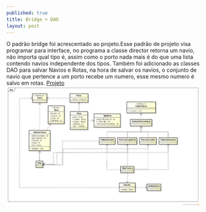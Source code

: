 ```yaml
---
published: true
title: Bridge + DAO
layout: post
---
```

O padrão bridge foi acrescentado ao projeto.Esse padrão de projeto visa programar para interface, no programa a classe director retorna um navio, não importa qual tipo é, assim como o porto nada mais é do que uma lista contendo navios independente dos tipos. Também foi adicionado as classes DAO para salvar Navios e Rotas, na hora de salvar os navios, o conjunto de navio que pertence a um porto recebe um numero, esse mesmo numero é salvo em rotas. 
[Projeto](https://github.com/GrimaG/GrimaG.github.io/tree/master/naviobridge)
<img src="https://github.com/GrimaG/GrimaG.github.io/blob/master/naviobridge/Class%20Diagram0.png?raw=true" alt="IMAGE" >